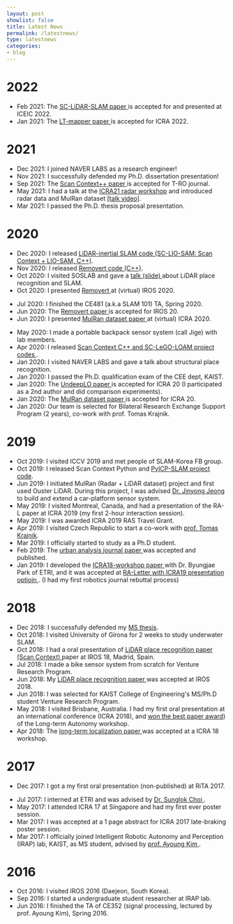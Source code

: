 ```yaml
---
layout: post
showlist: false 
title: Latest News
permalink: /latestnews/
type: latestnews
categories:
- blog
---
```


# 2022 
- Feb 2021: The <a href="{{ site.baseurl }}{% post_url 2021-01-01-publications %}#iceic22"> SC-LiDAR-SLAM paper </a> is accepted for and presented at ICEIC 2022. 
- Jan 2021: The <a href="{{ site.baseurl }}{% post_url 2021-01-01-publications %}#icra22"> LT-mapper paper </a> is accepted for ICRA 2022. 

# 2021
- Dec 2021: I joined NAVER LABS as a research engineer!
- Nov 2021: I successfully defended my Ph.D. dissertation presentation!
- Sep 2021: The <a href="{{ site.baseurl }}{% post_url 2021-01-01-publications %}#j20sc2"> Scan Context++ paper </a> is accepted for T-RO journal. 
- May 2021: I had a talk at the <a href="https://sites.google.com/view/radar-robotics/home?authuser=0">ICRA21 radar workshop</a> and introduced radar data and MulRan dataset <a href="https://youtu.be/jFvKW9Kj8Ts">[talk video]</a>. 
- Mar 2021: I passed the Ph.D. thesis proposal presentation. 

# 2020
- Dec 2020: I released <a href="https://github.com/gisbi-kim/SC-LIO-SAM"> LiDAR-inertial SLAM code (SC-LIO-SAM: Scan Context + LIO-SAM, C++)</a>. 
- Nov 2020: I released <a href="https://github.com/irapkaist/removert"> Removert code (C++)</a>. 
- Oct 2020: I visited SOSLAB and gave a <a href="https://www.dropbox.com/s/p30dpjqjbjhq69x/20201022%20SOSLAB%20talk%20Giseop%20Kim%20share.pdf?dl=0"> talk (slide) </a> about LiDAR place recognition and SLAM. 
- Oct 2020: I presented <a href="https://www.youtube.com/watch?v=V6OcdNVQRwg&t=231s"> Removert </a> at (virtual) IROS 2020. 
<!-- - May 2020: I had logged and finished MulRan-extended dataset for Sejong City during last 1 year. -->
- Jul 2020: I finished the CE481 (a.k.a SLAM 101) TA, Spring 2020. 
- Jun 2020: The <a href="{{ site.baseurl }}{% post_url 2021-01-01-publications %}#iros20"> Removert paper </a> is accepted for IROS 20. 
- Jun 2020: I presented <a href="{{ site.baseurl }}{% post_url 2021-01-01-publications %}#icra20mulran"> MulRan dataset paper </a> at (virtual) ICRA 2020. 
<!-- - May 2020: I had logged and finished MulRan-extended dataset for Sejong City during last 1 year. -->
- May 2020: I made a portable backpack sensor system (call Jige) with lab members.  
- Apr 2020: I released <a href="https://github.com/gisbi-kim"> Scan Context C++ and SC-LeGO-LOAM project codes </a>.
- Jan 2020: I visited NAVER LABS and gave a talk about structural place recognition. 
- Jan 2020: I passed the Ph.D. qualification exam of the CEE dept, KAIST.
- Jan 2020: The <a href="{{ site.baseurl }}{% post_url 2021-01-01-publications %}#icra20undeeplo"> UndeepLO paper </a> is accepted for ICRA 20 (I participated as a 2nd author and did comparison experiments).
- Jan 2020: The <a href="{{ site.baseurl }}{% post_url 2021-01-01-publications %}#icra20mulran"> MulRan dataset paper </a> is accepted for ICRA 20. 
- Jan 2020: Our team is selected for Bilateral Research Exchange Support Program (2 years), co-work with prof. Tomas Krajnik.

# 2019
- Oct 2019: I visited ICCV 2019 and met people of SLAM-Korea FB group. 
- Oct 2019: I released Scan Context Python and <a href="https://github.com/gisbi-kim/PyICP-SLAM"> PyICP-SLAM project code</a>.
- Jun 2019: I initiated MulRan (Radar + LiDAR dataset) project and first used Ouster LiDAR. During this project, I was advised <a href="http://jinyongjeong.github.io/about/"> Dr. Jinyong Jeong </a> to build and extend a car-platform sensor system.
- May 2019: I visited Montreal, Canada, and had a presentation of the RA-L paper at ICRA 2019 (my first 2-hour interaction session). 
- May 2019: I was awarded ICRA 2019 RAS Travel Grant. 
- Apr 2019: I visited Czech Republic to start a co-work with <a href="http://labe.felk.cvut.cz/~tkrajnik/">prof. Tomas Krajnik</a>.
- Mar 2019: I officially started to study as a Ph.D student. 
- Feb 2019: The <a href="{{ site.baseurl }}{% post_url 2021-01-01-publications %}#ceus19"> urban analysis journal paper </a> was accepted and published. 
- Jan 2019: I developed the <a href="{{ site.baseurl }}{% post_url 2021-01-01-publications %}#icra18ws"> ICRA18-workshop paper </a>  with Dr. Byungjae Park of ETRI, and it was accepted at <a href="{{ site.baseurl }}{% post_url 2021-01-01-publications %}#ral19"> RA-Letter with ICRA19 presentation optioin </a>. (I had my first robotics journal rebuttal process)

# 2018
- Dec 2018: I successfully defended my <a href="/publications/gkim-dissertation-ms.pdf" target="_blank"> MS thesis</a>.
- Oct 2018: I visited University of Girona for 2 weeks to study underwater SLAM.
- Oct 2018: I had a oral presentation of <a href="{{ site.baseurl }}{% post_url 2021-01-01-publications %}#icra18sc"> LiDAR place recognition paper (Scan Context) </a> paper at IROS 18, Madrid, Spain.
- Jul 2018: I made a bike sensor system from scratch for Venture Research Program.
- Jun 2018: My <a href="{{ site.baseurl }}{% post_url 2021-01-01-publications %}#icra18sc"> LiDAR place recognition paper </a> was accepted at IROS 2018.  
- Jun 2018: I was selected for KAIST College of Engineering's MS/Ph.D student Venture Research Program.
- May 2018: I visited Brisbane, Australia. I had my first oral presentation at an international conference (ICRA 2018), and <a href="https://blockchair.com/bitcoin/transaction/7d23c8a6b6ea6c4acc3d6625cfb0aa5d8b91e6ea873a551f306fe17cb1ffa144#o=1" target="_blank"> won the best paper award</a>) of the Long-term Autonomy workshop.  
- Apr 2018: The <a href="{{ site.baseurl }}{% post_url 2021-01-01-publications %}#icra18ws"> long-term localization paper </a> was accepted at a ICRA 18 workshop.  

# 2017
- Dec 2017: I got a my first oral presentation (non-published) at RiTA 2017.
<!-- - Aug 2017: I had studied about LiDAR-based city spatial analysis and submitted a first journal paper (non-robotics).   -->
- Jul 2017: I interned at ETRI and was advised by <a href="https://sites.google.com/site/sunglok/"> Dr. Sunglok Choi </a>.
- May 2017: I attended ICRA 17 at Singapore and had my first ever poster session.
- Mar 2017: I was accepted at a 1 page abstract for ICRA 2017 late-braking poster session.
- Mar 2017: I officially joined Intelligent Robotic Autonomy and Perception (IRAP) lab, KAIST, as MS student, advised by <a href="https://irap.kaist.ac.kr/~ayoung/index.html" >prof. Ayoung Kim </a>. 

# 2016
- Oct 2016: I visited IROS 2016 (Daejeon, South Korea).
- Sep 2016: I started a undergraduate student researcher at IRAP lab.
- Jun 2016: I finished the TA of CE352 (signal processing, lectured by prof. Ayoung Kim), Spring 2016. 
